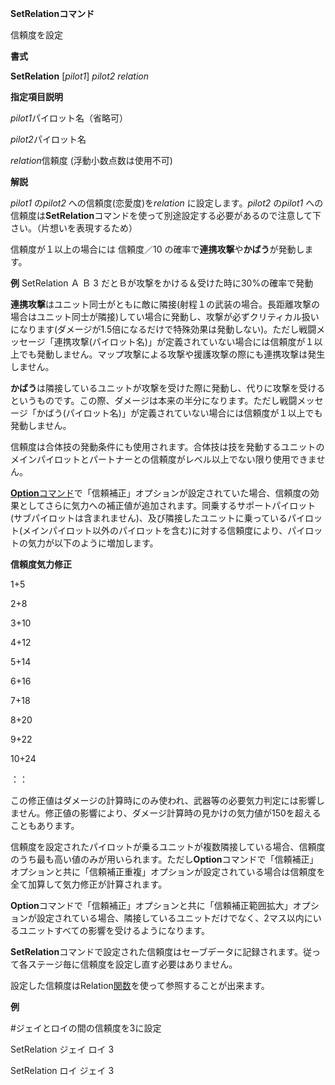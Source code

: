 **SetRelationコマンド**

信頼度を設定

**書式**

**SetRelation** [*pilot1*] *pilot2* *relation*

**指定項目説明**

*pilot1*パイロット名（省略可）

*pilot2*パイロット名

*relation*信頼度 (浮動小数点数は使用不可)

**解説**

*pilot1* の*pilot2* への信頼度(恋愛度)を*relation* に設定します。*pilot2* の*pilot1* への信頼度は**SetRelation**コマンドを使って別途設定する必要があるので注意して下さい。（片想いを表現するため）

信頼度が１以上の場合には 信頼度／10 の確率で**連携攻撃**や**かばう**が発動します。

**例** SetRelation Ａ Ｂ 3 だとＢが攻撃をかける＆受けた時に30%の確率で発動

**連携攻撃**はユニット同士がともに敵に隣接(射程１の武装の場合。長距離攻撃の場合はユニット同士が隣接)してい場合に発動し、攻撃が必ずクリティカル扱いになります(ダメージが1.5倍になるだけで特殊効果は発動しない)。ただし戦闘メッセージ「連携攻撃(パイロット名)」が定義されていない場合には信頼度が１以上でも発動しません。マップ攻撃による攻撃や援護攻撃の際にも連携攻撃は発生しません。

**かばう**は隣接しているユニットが攻撃を受けた際に発動し、代りに攻撃を受けるというものです。この際、ダメージは本来の半分になります。ただし戦闘メッセージ「かばう(パイロット名)」が定義されていない場合には信頼度が１以上でも発動しません。

信頼度は合体技の発動条件にも使用されます。合体技は技を発動するユニットのメインパイロットとパートナーとの信頼度がレベル以上でない限り使用できません。

[**Option**コマンド](Optionコマンド)で「信頼補正」オプションが設定されていた場合、信頼度の効果としてさらに気力への補正値が追加されます。同乗するサポートパイロット(サブパイロットは含まれません)、及び隣接したユニットに乗っているパイロット(メインパイロット以外のパイロットを含む)に対する信頼度により、パイロットの気力が以下のように増加します。

**信頼度気力修正**

1+5

2+8

3+10

4+12

5+14

6+16

7+18

8+20

9+22

10+24

：：

この修正値はダメージの計算時にのみ使われ、武器等の必要気力判定には影響しません。修正値の影響により、ダメージ計算時の見かけの気力値が150を超えることもあります。

信頼度を設定されたパイロットが乗るユニットが複数隣接している場合、信頼度のうち最も高い値のみが用いられます。ただし**Option**コマンドで「信頼補正」オプションと共に「信頼補正重複」オプションが設定されている場合は信頼度を全て加算して気力修正が計算されます。

**Option**コマンドで「信頼補正」オプションと共に「信頼補正範囲拡大」オプションが設定されている場合、隣接しているユニットだけでなく、2マス以内にいるユニットすべての影響を受けるようになります。

**SetRelation**コマンドで設定された信頼度はセーブデータに記録されます。従って各ステージ毎に信頼度を設定し直す必要はありません。

設定した信頼度はRelation[関数](関数)を使って参照することが出来ます。

**例**

#ジェイとロイの間の信頼度を3に設定

SetRelation ジェイ ロイ 3

SetRelation ロイ ジェイ 3
